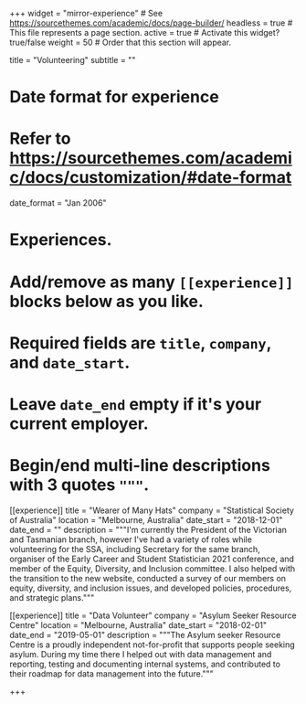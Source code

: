+++
widget = "mirror-experience"  # See https://sourcethemes.com/academic/docs/page-builder/
headless = true  # This file represents a page section.
active = true  # Activate this widget? true/false
weight = 50  # Order that this section will appear.

title = "Volunteering"
subtitle = ""

# Date format for experience
#   Refer to https://sourcethemes.com/academic/docs/customization/#date-format
date_format = "Jan 2006"

# Experiences.
#   Add/remove as many `[[experience]]` blocks below as you like.
#   Required fields are `title`, `company`, and `date_start`.
#   Leave `date_end` empty if it's your current employer.
#   Begin/end multi-line descriptions with 3 quotes `"""`.
[[experience]]
  title = "Wearer of Many Hats"
  company = "Statistical Society of Australia"
  location = "Melbourne, Australia"
  date_start = "2018-12-01"
  date_end = ""
  description = """I'm currently the President of the Victorian and Tasmanian branch, however I've had a variety of roles while volunteering for the SSA, including Secretary for the same branch, organiser of the Early Career and Student Statistician 2021 conference, and member of the Equity, Diversity, and Inclusion committee. I also helped with the transition to the new website, conducted a survey of our members on equity, diversity, and inclusion issues, and developed policies, procedures, and strategic plans."""

[[experience]]
  title = "Data Volunteer"
  company = "Asylum Seeker Resource Centre"
  location = "Melbourne, Australia"
  date_start = "2018-02-01"
  date_end = "2019-05-01"
  description = """The Asylum seeker Resource Centre is a proudly independent not-for-profit that supports people seeking asylum. During my time there I helped out with data management and reporting, testing and documenting internal systems, and contributed to their roadmap for data management into the future."""


+++
